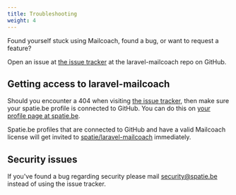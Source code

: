 ```yaml
---
title: Troubleshooting
weight: 4
---
```


Found yourself stuck using Mailcoach, found a bug, or want to request a feature?

Open an issue at [the issue tracker](https://github.com/spatie/laravel-mailcoach/issues/new) at the laravel-mailcoach repo on GitHub.

## Getting access to laravel-mailcoach

Should you encounter a 404 when visiting [the issue tracker](https://github.com/spatie/laravel-mailcoach/issues), then make sure your spatie.be profile is connected to GitHub. You can do this on [your profile page at spatie.be](https://spatie.be/profile).

Spatie.be profiles that are connected to GitHub and have a valid Mailcoach license will get invited to [spatie/laravel-mailcoach](https://github.com/spatie/laravel-mailcoach) immediately. 

## Security issues

If you've found a bug regarding security please mail [security@spatie.be](mailto:freek@spatie.be) instead of using the issue tracker.
